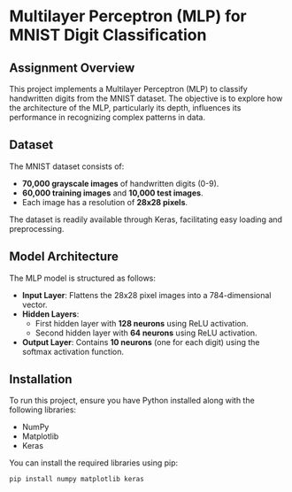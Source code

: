 # Multilayer Perceptron (MLP) for MNIST Digit Classification

## Assignment Overview
This project implements a Multilayer Perceptron (MLP) to classify handwritten digits from the MNIST dataset. The objective is to explore how the architecture of the MLP, particularly its depth, influences its performance in recognizing complex patterns in data.

## Dataset
The MNIST dataset consists of:
- **70,000 grayscale images** of handwritten digits (0-9).
- **60,000 training images** and **10,000 test images**.
- Each image has a resolution of **28x28 pixels**.

The dataset is readily available through Keras, facilitating easy loading and preprocessing.

## Model Architecture
The MLP model is structured as follows:
- **Input Layer**: Flattens the 28x28 pixel images into a 784-dimensional vector.
- **Hidden Layers**: 
  - First hidden layer with **128 neurons** using ReLU activation.
  - Second hidden layer with **64 neurons** using ReLU activation.
- **Output Layer**: Contains **10 neurons** (one for each digit) using the softmax activation function.

## Installation
To run this project, ensure you have Python installed along with the following libraries:
- NumPy
- Matplotlib
- Keras

You can install the required libraries using pip:
```bash
pip install numpy matplotlib keras 
